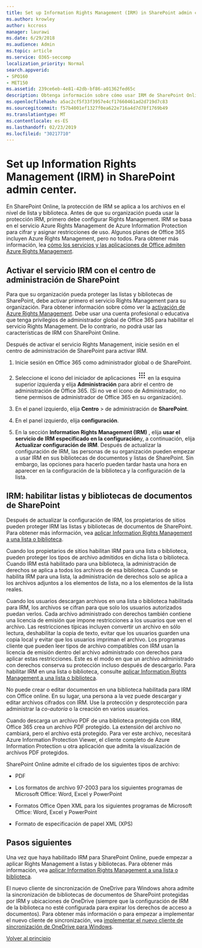 ```yaml
---
title: Set up Information Rights Management (IRM) in SharePoint admin center.
ms.author: krowley
author: kccross
manager: laurawi
ms.date: 6/29/2018
ms.audience: Admin
ms.topic: article
ms.service: O365-seccomp
localization_priority: Normal
search.appverid:
- SPO160
- MET150
ms.assetid: 239ce6eb-4e81-42db-bf86-a01362fed65c
description: Obtenga información sobre cómo usar IRM de SharePoint Online a través de Microsoft Azure Active Directory Rights Management Services (RMS) para proteger listas y bibliotecas de documentos de SharePoint.
ms.openlocfilehash: a5ac2cf5f33f3957e4cf17660461ad2d719d7c83
ms.sourcegitcommit: f57b4001ef1327f0ea622e716a4d7d78f1769b49
ms.translationtype: MT
ms.contentlocale: es-ES
ms.lasthandoff: 02/23/2019
ms.locfileid: "30217710"
---
```

# <a name="set-up-information-rights-management-irm-in-sharepoint-admin-center"></a>Set up Information Rights Management (IRM) in SharePoint admin center.

En SharePoint Online, la protección de IRM se aplica a los archivos en el nivel de lista y biblioteca. Antes de que su organización pueda usar la protección IRM, primero debe configurar Rights Management. IRM se basa en el servicio Azure Rights Management de Azure Information Protection para cifrar y asignar restricciones de uso. Algunos planes de Office 365 incluyen Azure Rights Management, pero no todos. Para obtener más información, lea [cómo los servicios y las aplicaciones de Office admiten Azure Rights Management](https://docs.microsoft.com/azure/information-protection/understand-explore/office-apps-services-support).
  
## <a name="turn-on-irm-service-using-sharepoint-admin-center"></a>Activar el servicio IRM con el centro de administración de SharePoint

Para que su organización pueda proteger las listas y bibliotecas de SharePoint, debe activar primero el servicio Rights Management para su organización. Para obtener información sobre cómo ver la [activación de Azure Rights Management](https://docs.microsoft.com/information-protection/deploy-use/activate-service). Debe usar una cuenta profesional o educativa que tenga privilegios de administrador global de Office 365 para habilitar el servicio Rights Management. De lo contrario, no podrá usar las características de IRM con SharePoint Online.
  
Después de activar el servicio Rights Management, inicie sesión en el centro de administración de SharePoint para activar IRM.
  
1. Inicie sesión en Office 365 como administrador global o de SharePoint.
    
2. Seleccione el icono del iniciador de aplicaciones ![El icono del iniciador de aplicaciones de Office 365](media/e5aee650-c566-4100-aaad-4cc2355d909f.png) en la esquina superior izquierda y elija **Administración** para abrir el centro de administración de Office 365. (Si no ve el icono de Administrador, no tiene permisos de administrador de Office 365 en su organización). 
    
3. En el panel izquierdo, elija **Centro** \> de administración de **SharePoint**.
    
4. En el panel izquierdo, elija **configuración**.
    
5. En la sección **Information Rights Management (IRM)** , elija **usar el servicio de IRM especificado en la configuración**y, a continuación, elija **Actualizar configuración de IRM**. Después de actualizar la configuración de IRM, las personas de su organización pueden empezar a usar IRM en sus bibliotecas de documentos y listas de SharePoint. Sin embargo, las opciones para hacerlo pueden tardar hasta una hora en aparecer en la configuración de la biblioteca y la configuración de la lista.
    
## <a name="irm-enable-sharepoint-document-libraries-and-lists"></a>IRM: habilitar listas y bibliotecas de documentos de SharePoint
<a name="__toc220831191"> </a>

Después de actualizar la configuración de IRM, los propietarios de sitios pueden proteger IRM las listas y bibliotecas de documentos de SharePoint. Para obtener más información, vea [aplicar Information Rights Management a una lista o biblioteca](apply-irm-to-a-list-or-library.md).
  
Cuando los propietarios de sitios habilitan IRM para una lista o biblioteca, pueden proteger los tipos de archivo admitidos en dicha lista o biblioteca. Cuando IRM está habilitado para una biblioteca, la administración de derechos se aplica a todos los archivos de esa biblioteca. Cuando se habilita IRM para una lista, la administración de derechos solo se aplica a los archivos adjuntos a los elementos de lista, no a los elementos de la lista reales.
  
Cuando los usuarios descargan archivos en una lista o biblioteca habilitada para IRM, los archivos se cifran para que solo los usuarios autorizados puedan verlos. Cada archivo administrado con derechos también contiene una licencia de emisión que impone restricciones a los usuarios que ven el archivo. Las restricciones típicas incluyen convertir un archivo en sólo lectura, deshabilitar la copia de texto, evitar que los usuarios guarden una copia local y evitar que los usuarios impriman el archivo. Los programas cliente que pueden leer tipos de archivo compatibles con IRM usan la licencia de emisión dentro del archivo administrado con derechos para aplicar estas restricciones. Este es el modo en que un archivo administrado con derechos conserva su protección incluso después de descargarlo. Para habilitar IRM en una lista o biblioteca, consulte [aplicar Information Rights Management a una lista o biblioteca](apply-irm-to-a-list-or-library.md).
  
No puede crear o editar documentos en una biblioteca habilitada para IRM con Office online. En su lugar, una persona a la vez puede descargar y editar archivos cifrados con IRM. Use la protección y desprotección para administrar la *co-autoría* o la creación en varios usuarios. 
  
Cuando descarga un archivo PDF de una biblioteca protegida con IRM, Office 365 crea un archivo PDF protegido. La extensión del archivo no cambiará, pero el archivo está protegido. Para ver este archivo, necesitará Azure Information Protection Viewer, el cliente completo de Azure Information Protection u otra aplicación que admita la visualización de archivos PDF protegidos. 
  
SharePoint Online admite el cifrado de los siguientes tipos de archivo:
  
- PDF
    
- Los formatos de archivo 97-2003 para los siguientes programas de Microsoft Office: Word, Excel y PowerPoint
    
- Formatos Office Open XML para los siguientes programas de Microsoft Office: Word, Excel y PowerPoint
    
- Formato de especificación de papel XML (XPS)
    
## <a name="next-steps"></a>Pasos siguientes
<a name="__toc220831191"> </a>

Una vez que haya habilitado IRM para SharePoint Online, puede empezar a aplicar Rights Management a listas y bibliotecas. Para obtener más información, vea [aplicar Information Rights Management a una lista o biblioteca](apply-irm-to-a-list-or-library.md).
  
El nuevo cliente de sincronización de OneDrive para Windows ahora admite la sincronización de bibliotecas de documentos de SharePoint protegidas por IRM y ubicaciones de OneDrive (siempre que la configuración de IRM de la biblioteca no esté configurada para expirar los derechos de acceso a documentos). Para obtener más información o para empezar a implementar el nuevo cliente de sincronización, vea [implementar el nuevo cliente de sincronización de OneDrive para Windows](https://support.office.com/article/3f3a511c-30c6-404a-98bf-76f95c519668).
  
[Volver al principio](set-up-irm-in-sp-admin-center.md#__top)
  

